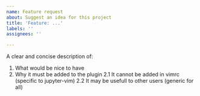 ```yaml
---
name: Feature request
about: Suggest an idea for this project
title: 'Feature: ...'
labels: ''
assignees: ''

---
```


A clear and concise description of:
1. What would be nice to have
2. Why it must be added to the plugin
2.1 It cannot be added in vimrc (specific to jupyter-vim)
2.2 It may be usefull to other users (generic for all)
